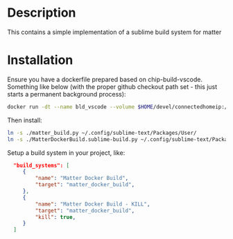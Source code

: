 # Description

This contains a simple implementation of a sublime build system for matter

# Installation

Ensure you have a dockerfile prepared based on chip-build-vscode. 
Something like below (with the proper github checkout path set - this just starts a permanent background process):

```sh
docker run -dt --name bld_vscode --volume $HOME/devel/connectedhomeip:/workspace connectedhomeip/chip-build-vscode:0.5.43 /usr/bin/top
```

Then install:

```sh
ln -s ./matter_build.py ~/.config/sublime-text/Packages/User/
ln -s ./MatterDockerBuild.sublime-build.py ~/.config/sublime-text/Packages/User/
```

Setup a build system in your project, like:

```json
  "build_systems": [
     {
         "name": "Matter Docker Build",
         "target": "matter_docker_build",
     },
     {
         "name": "Matter Docker Build - KILL",
         "target": "matter_docker_build",
         "kill": true,
     }
  ]
```
